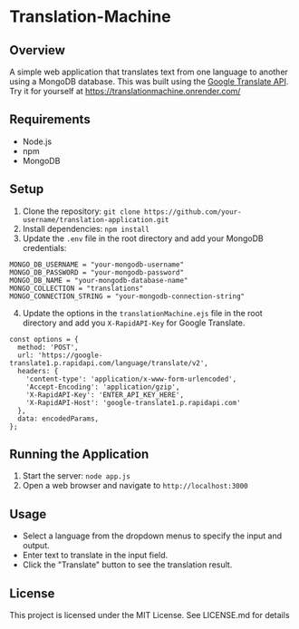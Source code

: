 # Translation-Machine

## Overview
A simple web application that translates text from one language to another using a MongoDB database. This was built using the [Google Translate API](https://rapidapi.com/googlecloud/api/google-translate1).
Try it for yourself at https://translationmachine.onrender.com/

## Requirements
- Node.js
- npm
- MongoDB

## Setup
1. Clone the repository: `git clone https://github.com/your-username/translation-application.git`
2. Install dependencies: `npm install`
3. Update the `.env` file in the root directory and add your MongoDB credentials:
```
MONGO_DB_USERNAME = "your-mongodb-username"
MONGO_DB_PASSWORD = "your-mongodb-password"
MONGO_DB_NAME = "your-mongodb-database-name"
MONGO_COLLECTION = "translations"
MONGO_CONNECTION_STRING = "your-mongodb-connection-string"
```
4. Update the options in the `translationMachine.ejs` file in the root directory and add you `X-RapidAPI-Key` for Google Translate.
```
const options = {
  method: 'POST',
  url: 'https://google-translate1.p.rapidapi.com/language/translate/v2',
  headers: {
    'content-type': 'application/x-www-form-urlencoded',
    'Accept-Encoding': 'application/gzip',
    'X-RapidAPI-Key': 'ENTER_API_KEY_HERE',
    'X-RapidAPI-Host': 'google-translate1.p.rapidapi.com'
  },
  data: encodedParams,
};
```

## Running the Application
1. Start the server: `node app.js`
2. Open a web browser and navigate to `http://localhost:3000`

## Usage
- Select a language from the dropdown menus to specify the input and output.
- Enter text to translate in the input field.
- Click the "Translate" button to see the translation result.

## License
This project is licensed under the MIT License. See LICENSE.md for details
